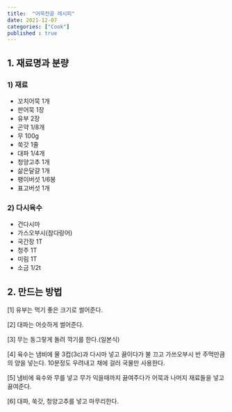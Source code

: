 ```yaml
---
title:  "어묵전골 레시피"
date: 2021-12-07
categories: ["Cook"]
published : true
---
```


## 1. 재료명과 분량

### 1) 재료
- 꼬치어묵 1개
- 판어묵 1장
- 유부 2장
- 곤약 1/8개
- 무 100g
- 쑥갓 1줄
- 대파 1/4개
- 청양고추 1개
- 삶은달걀 1개
- 팽이버섯 1/6봉
- 표고버섯 1개

### 2) 다시육수
- 건다시마
- 가스오부시(참다랑어)
- 국간장 1T
- 청주 1T
- 미림 1T
- 소금 1/2t

## 2. 만드는 방법

[1] 유부는 먹기 좋은 크기로 썰어준다.

[2] 대파는 어슷하게 썰어준다.

[3] 무는 동그랗게 돌려 깍기를 한다.(일본식)

[4] 육수는 냄비에 물 3컵(3c)과 다시마 넣고 끓이다가 불 끄고 가쓰오부시 반 주먹만큼의 양을 넣는다. 10분정도 우려내고 채에 걸러 국물만 사용한다.

[5] 냄비에 육수와 무를 넣고 무가 익을때까지 끓여주다가 어묵과 나머지 재료들을 넣고 끓여준다.

[6] 대파, 쑥갓, 청양고추를 넣고 마무리한다.